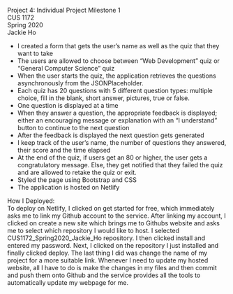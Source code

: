 Project 4: Individual Project Milestone 1  
CUS 1172  
Spring 2020  
Jackie Ho  
<ul>
<li>I created a form that gets the user’s name as well as the quiz that they want to take</li>
<li>The users are allowed to choose between “Web Development” quiz or “General Computer Science” quiz</li>
<li>When the user starts the quiz, the application retrieves the questions asynchronously from the JSONPlaceholder.</li>
<li>Each quiz has 20 questions with 5 different question types: multiple choice, fill in the blank, short answer, pictures, true or false.</li>
<li>One question is displayed at a time</li>
<li>When they answer a question, the appropriate feedback is displayed; either an encouraging message or explanation with an “I understand” button to continue to the next question</li>
<li>After the feedback is displayed the next question gets generated</li>
<li>I keep track of the user’s name, the number of questions they answered, their score and the time elapsed</li>
<li>At the end of the quiz, if users get an 80 or higher, the user gets a congratulatory message. Else, they get notified that they failed the quiz and are allowed to retake the quiz or exit.</li>
<li>Styled the page using Bootstrap and CSS</li>
<li>The application is hosted on Netlify</li>
</ul>

How I Deployed:  
To deploy on Netlify, I clicked on get started for free, which immediately asks me to link my Github account to the service. After linking my account, I clicked on create a new site which brings me to Githubs website and asks me to select which repository I would like to host. I selected CUS1172_Spring2020_Jackie_Ho repository. I then clicked install and entered my password. Next, I clicked on the repository I just installed and finally clicked deploy. The last thing I did was change the name of my project for a more suitable link. Whenever I need to update my hosted website, all I have to do is make the changes in my files and then commit and push them onto Github and the service provides all the tools to automatically update my webpage for me.